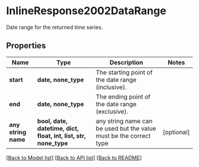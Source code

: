 # InlineResponse2002DataRange

Date range for the returned time series.

## Properties
Name | Type | Description | Notes
------------ | ------------- | ------------- | -------------
**start** | **date, none_type** | The starting point of the date range (inclusive). | 
**end** | **date, none_type** | The ending point of the date range (exclusive). | 
**any string name** | **bool, date, datetime, dict, float, int, list, str, none_type** | any string name can be used but the value must be the correct type | [optional]

[[Back to Model list]](../README.md#documentation-for-models) [[Back to API list]](../README.md#documentation-for-api-endpoints) [[Back to README]](../README.md)


